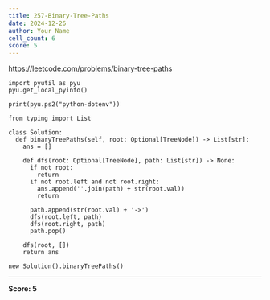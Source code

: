 ```yaml
---
title: 257-Binary-Tree-Paths
date: 2024-12-26
author: Your Name
cell_count: 6
score: 5
---
```


https://leetcode.com/problems/binary-tree-paths


```
import pyutil as pyu
pyu.get_local_pyinfo()
```


```
print(pyu.ps2("python-dotenv"))
```


```
from typing import List
```


```
class Solution:
  def binaryTreePaths(self, root: Optional[TreeNode]) -> List[str]:
    ans = []

    def dfs(root: Optional[TreeNode], path: List[str]) -> None:
      if not root:
        return
      if not root.left and not root.right:
        ans.append(''.join(path) + str(root.val))
        return

      path.append(str(root.val) + '->')
      dfs(root.left, path)
      dfs(root.right, path)
      path.pop()

    dfs(root, [])
    return ans
```


```
new Solution().binaryTreePaths()
```


---
**Score: 5**